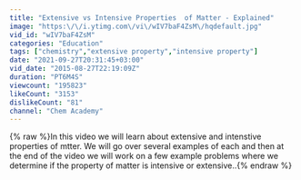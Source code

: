 ```yaml
---
title: "Extensive vs Intensive Properties  of Matter - Explained"
image: "https:\/\/i.ytimg.com\/vi\/wIV7baF4ZsM\/hqdefault.jpg"
vid_id: "wIV7baF4ZsM"
categories: "Education"
tags: ["chemistry","extensive property","intensive property"]
date: "2021-09-27T20:31:45+03:00"
vid_date: "2015-08-27T22:19:09Z"
duration: "PT6M4S"
viewcount: "195823"
likeCount: "3153"
dislikeCount: "81"
channel: "Chem Academy"
---
```

{% raw %}In this video we will learn about extensive and intenstive properties of mtter.  We will go over several examples of each and then at the end of the video we will work on a few example problems where we determine if the property of matter is intensive or extensive..{% endraw %}
